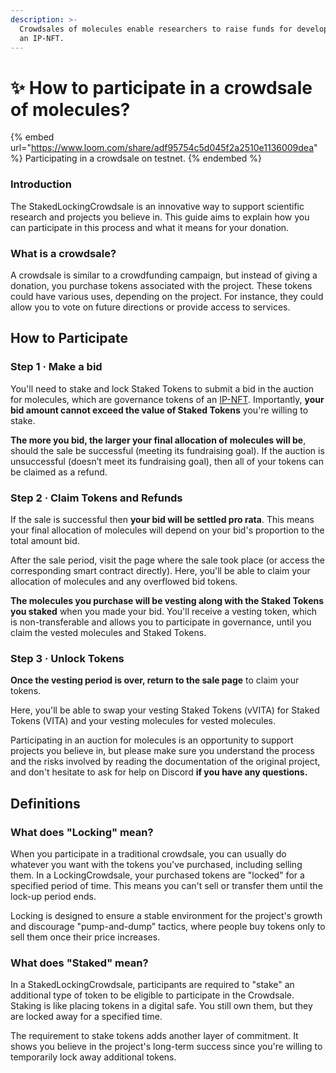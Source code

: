 ```yaml
---
description: >-
  Crowdsales of molecules enable researchers to raise funds for development of
  an IP-NFT.
---
```


# ✨ How to participate in a crowdsale of molecules?

{% embed url="https://www.loom.com/share/adf95754c5d045f2a2510e1136009dea" %}
Participating in a crowdsale on testnet.
{% endembed %}

### Introduction

The StakedLockingCrowdsale is an innovative way to support scientific research and projects you believe in. This guide aims to explain how you can participate in this process and what it means for your donation.

### What is a crowdsale?

A crowdsale is similar to a crowdfunding campaign, but instead of giving a donation, you purchase tokens associated with the project. These tokens could have various uses, depending on the project. For instance, they could allow you to vote on future directions or provide access to services.

## How to Participate

### Step 1 · Make a bid

You'll need to stake and lock Staked Tokens to submit a bid in the auction for molecules, which are governance tokens of an [IP-NFT](https://docs.molecule.to/documentation/ip-nft-protocol/intro-to-ip-nft). Importantly, **your bid amount cannot exceed the value of Staked Tokens** you're willing to stake.

**The more you bid, the larger your final allocation of molecules will be**, should the sale be successful (meeting its fundraising goal). If the auction is unsuccessful (doesn’t meet its fundraising goal), then all of your tokens can be claimed as a refund.

### Step 2 · Claim Tokens and Refunds

If the sale is successful then **your bid will be settled pro rata**. This means your final allocation of molecules will depend on your bid's proportion to the total amount bid.

After the sale period, visit the page where the sale took place (or access the corresponding smart contract directly). Here, you'll be able to claim your allocation of molecules and any overflowed bid tokens.

**The molecules you purchase will be vesting along with the Staked Tokens you staked** when you made your bid. You'll receive a vesting token, which is non-transferable and allows you to participate in governance, until you claim the vested molecules and Staked Tokens.

### Step 3 · Unlock Tokens

**Once the vesting period is over, return to the sale page** to claim your tokens.

Here, you'll be able to swap your vesting Staked Tokens (vVITA) for Staked Tokens (VITA) and your vesting molecules for vested molecules.

Participating in an auction for molecules is an opportunity to support projects you believe in, but please make sure you understand the process and the risks involved by reading the documentation of the original project, and don't hesitate to ask for help on Discord **if you have any questions.**

## Definitions

### What does "Locking" mean?

When you participate in a traditional crowdsale, you can usually do whatever you want with the tokens you've purchased, including selling them. In a LockingCrowdsale, your purchased tokens are "locked" for a specified period of time. This means you can't sell or transfer them until the lock-up period ends.

Locking is designed to ensure a stable environment for the project's growth and discourage "pump-and-dump" tactics, where people buy tokens only to sell them once their price increases.

### What does "Staked" mean?

In a StakedLockingCrowdsale, participants are required to "stake" an additional type of token to be eligible to participate in the Crowdsale. Staking is like placing tokens in a digital safe. You still own them, but they are locked away for a specified time.

The requirement to stake tokens adds another layer of commitment. It shows you believe in the project's long-term success since you're willing to temporarily lock away additional tokens.
